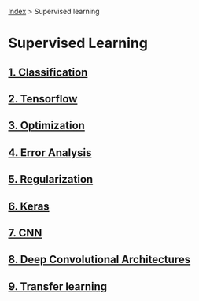 [Index](../README.md) > Supervised learning

# Supervised Learning

## [1. Classification](0x01-classification/README.md)

## [2. Tensorflow](0x02-tensorflow/README.md)

## [3. Optimization](0x03-optimization/README.md)

## [4. Error Analysis](0x04-error_analysis/README.md)

## [5. Regularization](0x05-regularization/README.md)

## [6. Keras](0x06-keras/README.md)

## [7. CNN](0x07-cnn/README.md)

## [8. Deep Convolutional Architectures](0x08-deep_cnns/README.md)

## [9. Transfer learning](0x09-transfer_learning/README.md)
